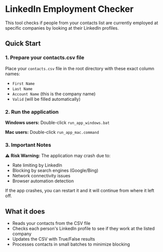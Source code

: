# LinkedIn Employment Checker

This tool checks if people from your contacts list are currently employed at specific companies by looking at their LinkedIn profiles.

## Quick Start

### 1. Prepare your contacts.csv file
Place your `contacts.csv` file in the root directory with these exact column names:
- `First Name`
- `Last Name`
- `Account Name` (this is the company name)
- `Valid` (will be filled automatically)

### 2. Run the application
**Windows users:** Double-click `run_app_windows.bat`

**Mac users:** Double-click `run_app_mac.command`

### 3. Important Notes
⚠️ **Risk Warning:** The application may crash due to:
- Rate limiting by LinkedIn
- Blocking by search engines (Google/Bing)
- Network connectivity issues
- Browser automation detection

If the app crashes, you can restart it and it will continue from where it left off.

## What it does
- Reads your contacts from the CSV file
- Checks each person's LinkedIn profile to see if they work at the listed company
- Updates the CSV with True/False results
- Processes contacts in small batches to minimize blocking